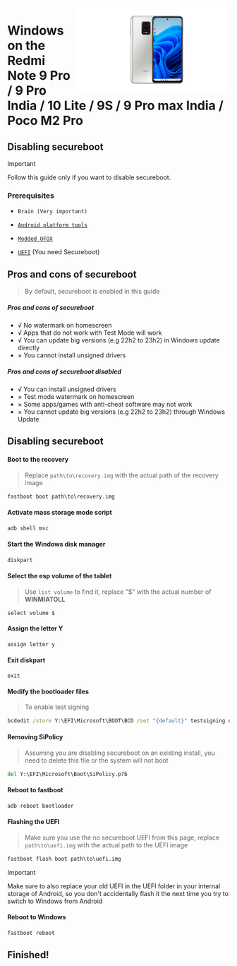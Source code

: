 <img align="right" src="https://github.com/Rubanoxd/Port-Windows-11-redmi-note-9_pro/blob/main/Miatoll.png" width="350" alt="Windows 11 Running On A Redmi Note 9 Pro / 9 Pro India / 10 Lite / 9S / 9 Pro max India / Poco M2 Pro">

# Windows on the Redmi Note 9 Pro / 9 Pro India / 10 Lite / 9S / 9 Pro max India / Poco M2 Pro

## Disabling secureboot
> [!Important]
> Follow this guide only if you want to disable secureboot.

### Prerequisites
- ```Brain (Very important)```

- [```Android platform tools```](https://developer.android.com/studio/releases/platform-tools)

- [```Modded OFOX```](https://github.com/Rubanoxd/Port-Windows-11-redmi-note-9_pro/releases/tag/modded-ofox)

- [```UEFI```](https://github.com/Rubanoxd/Port-Windows-11-redmi-note-9_pro/releases/tag/Uefi) (You need Secureboot)

## Pros and cons of secureboot
> By default, secureboot is enabled in this guide

##### Pros and cons of secureboot
- √ No watermark on homescreen
- √ Apps that do not work with Test Mode will work
- √ You can update big versions (e.g 22h2 to 23h2) in Windows update directly
- × You cannot install unsigned drivers

##### Pros and cons of secureboot disabled
- √ You can install unsigned drivers
- × Test mode watermark on homescreen
- × Some apps/games with anti-cheat software may not work
- × You cannot update big versions (e.g 22h2 to 23h2) through Windows Update

## Disabling secureboot

#### Boot to the recovery
> Replace `path\to\recovery.img` with the actual path of the recovery image
```cmd
fastboot boot path\to\recovery.img
```

#### Activate mass storage mode script
```cmd
adb shell msc
```

#### Start the Windows disk manager
```cmd
diskpart
```

#### Select the esp volume of the tablet
> Use `list volume` to find it, replace "$" with the actual number of **WINMIATOLL**
```diskpart
select volume $
```

#### Assign the letter Y
```diskpart
assign letter y
```

#### Exit diskpart
```diskpart
exit
```

#### Modify the bootloader files
> To enable test signing
```cmd
bcdedit /store Y:\EFI\Microsoft\BOOT\BCD /set "{default}" testsigning on
```

#### Removing SiPolicy
> Assuming you are disabling secureboot on an existing install, you need to delete this file or the system will not boot
```cmd
del Y:\EFI\Microsoft\Boot\SiPolicy.p7b
```

#### Reboot to fastboot
```cmd
adb reboot bootloader
```

#### Flashing the UEFI
> Make sure you use the no secureboot UEFI from this page, replace `path\to\uefi.img` with the actual path to the UEFI image
```cmd
fastboot flash boot path\to\uefi.img
```

> [!Important]
> Make sure to also replace your old UEFI in the UEFI folder in your internal storage of Android, so you don't accidentally flash it the next time you try to switch to Windows from Android

#### Reboot to Windows
```cmd
fastboot reboot
```

## Finished!